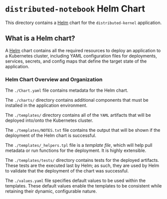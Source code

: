 # `distributed-notebook` Helm Chart
This directory contains a [Helm](https://helm.sh/) chart for the `distributed-kernel` application. 

## What is a Helm chart?
A [Helm](https://helm.sh/) chart contains all the required resources to deploy an application to a Kubernetes cluster, including YAML configuration files for deployments, services, secrets, and config maps that define the target state of the application.

### Helm Chart Overview and Organization
The `./Chart.yaml` file contains metadata for the Helm chart.

The `./charts/` directory contains additional components that must be installed in the application environment. 

The `./templates/` directory contains all of the `YAML` artifacts that will be deployed into/onto the Kubernetes cluster. 

The `./templates/NOTES.txt` file contains the output that will be shown if the deployment of the Helm chart is successful.

The `./templates/_helpers.tpl` file is a _template file_, which will help pull metadata or run functions for the deployment. It is highly extensible. 

The `./templates/tests/` directory contains tests for the deployed artifacts. These tests are the executed last by Helm; as such, they are used by Helm to validate that the deployment of the chart was successful.

The `./values.yaml` file specifies default values to be used within the templates. These default values enable the templates to be consistent while retaining their dynamic, configurable nature. 